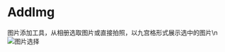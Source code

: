 # AddImg
图片添加工具，从相册选取图片或直接拍照，以九宫格形式展示选中的图片\n
![图片选择](https://github.com/zhaohuiyuliang/AddImg/static/Screenshot_2016-11-24-13-44-15.png)
